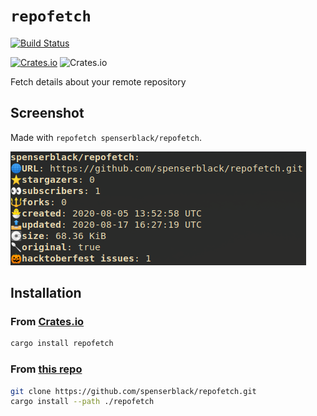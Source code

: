 # `repofetch`

[![Build Status](https://travis-ci.com/spenserblack/repofetch.svg?branch=master)](https://travis-ci.com/spenserblack/repofetch)

[![Crates.io](https://img.shields.io/crates/v/repofetch?logo=rust)](https://crates.io/crates/repofetch)
![Crates.io](https://img.shields.io/crates/d/repofetch?logo=rust)

Fetch details about your remote repository

## Screenshot

Made with `repofetch spenserblack/repofetch`.

![screenshot](https://github.com/spenserblack/repofetch/blob/master/images/screenshot.png?raw=true)

## Installation

### From [Crates.io][crates.io]

```bash
cargo install repofetch
```

### From [this repo](https://github.com/spenserblack/repofetch)

```bash
git clone https://github.com/spenserblack/repofetch.git
cargo install --path ./repofetch
```

[crates.io]: https://crates.io/crates/repofetch
